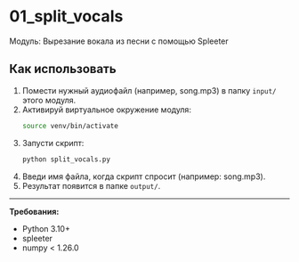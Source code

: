 # 01_split_vocals

Модуль: Вырезание вокала из песни с помощью Spleeter

## Как использовать

1. Помести нужный аудиофайл (например, song.mp3) в папку `input/` этого модуля.
2. Активируй виртуальное окружение модуля:
   ```bash
   source venv/bin/activate
   ```
3. Запусти скрипт:
   ```bash
   python split_vocals.py
   ```
4. Введи имя файла, когда скрипт спросит (например: song.mp3).
5. Результат появится в папке `output/`.

---

**Требования:**
- Python 3.10+
- spleeter
- numpy < 1.26.0 
